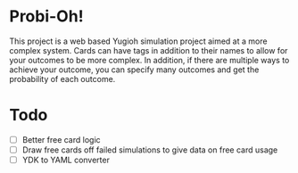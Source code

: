 # Probi-Oh!

This project is a web based Yugioh simulation project aimed at a more complex system. Cards can have tags in addition to their names to allow for your outcomes to be more complex. In addition, if there are multiple ways to achieve your outcome, you can specify many outcomes and get the probability of each outcome.

# Todo

- [ ] Better free card logic
- [ ] Draw free cards off failed simulations to give data on free card usage
- [ ] YDK to YAML converter